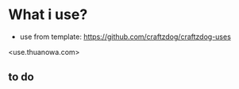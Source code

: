 # What i use?

- use from template: https://github.com/craftzdog/craftzdog-uses

<use.thuanowa.com>

## to do
